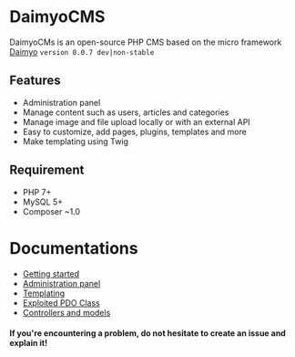 # DaimyoCMS
DaimyoCMs is an open-source PHP CMS based on the micro framework [Daimyo](https://github.com/SundownDEV/Daimyo) ```version 0.0.7 dev|non-stable```

## Features
* Administration panel
* Manage content such as users, articles and categories
* Manage image and file upload locally or with an external API
* Easy to customize, add pages, plugins, templates and more
* Make templating using Twig

## Requirement
* PHP 7+
* MySQL 5+
* Composer ~1.0

# Documentations
* [Getting started](https://github.com/SundownDEV/DaimyoCMS/blob/master/docs/GetStarted.md)
* [Administration panel](https://github.com/SundownDEV/DaimyoCMS/blob/master/docs/AdminPanel.md)
* [Templating](https://github.com/SundownDEV/DaimyoCMS/blob/master/docs/Templating.md)
* [Exploited PDO Class](https://github.com/SundownDEV/DaimyoCMS/blob/master/docs/PDOClass.md)
* [Controllers and models](https://github.com/SundownDEV/DaimyoCMS/blob/master/docs/ControllersAndModels.md)

#### If you're encountering a problem, do not hesitate to create an issue and explain it!